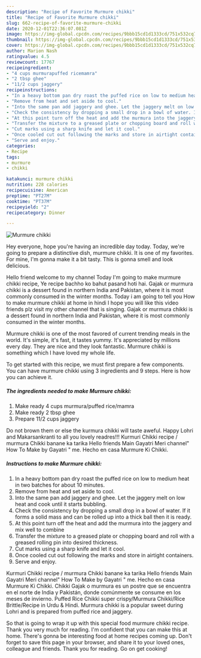 ```yaml
---
description: "Recipe of Favorite Murmure chikki"
title: "Recipe of Favorite Murmure chikki"
slug: 662-recipe-of-favorite-murmure-chikki
date: 2020-12-01T22:36:07.081Z
image: https://img-global.cpcdn.com/recipes/9bbb15cd1d1333cd/751x532cq70/murmure-chikki-recipe-main-photo.jpg
thumbnail: https://img-global.cpcdn.com/recipes/9bbb15cd1d1333cd/751x532cq70/murmure-chikki-recipe-main-photo.jpg
cover: https://img-global.cpcdn.com/recipes/9bbb15cd1d1333cd/751x532cq70/murmure-chikki-recipe-main-photo.jpg
author: Marion Nash
ratingvalue: 4.5
reviewcount: 17767
recipeingredient:
- "4 cups murmurapuffed ricemamra"
- "2 tbsp ghee"
- "11/2 cups jaggery"
recipeinstructions:
- "In a heavy bottom pan dry roast the puffed rice on low to medium heat in two batches for about 10 minutes."
- "Remove from heat and set aside to cool."
- "Into the same pan add jaggery and ghee. Let the jaggery melt on low heat and cook until it starts bubbling."
- "Check the consistency by dropping a small drop in a bowl of water. If it forms a solid mass and can be rolled up into a thick ball then it is ready."
- "At this point turn off the heat and add the murmura into the jaggery and mix well to combine"
- "Transfer the mixture to a greased plate or chopping board and roll with a greased rolling pin into desired thickness."
- "Cut marks using a sharp knife and let it cool."
- "Once cooled cut out following the marks and store in airtight containers."
- "Serve and enjoy."
categories:
- Recipe
tags:
- murmure
- chikki

katakunci: murmure chikki 
nutrition: 228 calories
recipecuisine: American
preptime: "PT27M"
cooktime: "PT37M"
recipeyield: "2"
recipecategory: Dinner

---
```



![Murmure chikki](https://img-global.cpcdn.com/recipes/9bbb15cd1d1333cd/751x532cq70/murmure-chikki-recipe-main-photo.jpg)

Hey everyone, hope you're having an incredible day today. Today, we're going to prepare a distinctive dish, murmure chikki. It is one of my favorites. For mine, I'm gonna make it a bit tasty. This is gonna smell and look delicious.

Hello friend welcome to my channel Today I&#39;m going to make murmure chikki recipe, Ye recipe bachho ko bahut pasand hoti hai. Gajak or murmura chikki is a dessert found in northern India and Pakistan, where it is most commonly consumed in the winter months. Today i am going to tell you How to make murmure chikki at home in hindi I hope you will like this video friends plz visit my other channel that is singing. Gajak or murmura chikki is a dessert found in northern India and Pakistan, where it is most commonly consumed in the winter months.

Murmure chikki is one of the most favored of current trending meals in the world. It's simple, it's fast, it tastes yummy. It's appreciated by millions every day. They are nice and they look fantastic. Murmure chikki is something which I have loved my whole life.


To get started with this recipe, we must first prepare a few components. You can have murmure chikki using 3 ingredients and 9 steps. Here is how you can achieve it.

<!--inarticleads1-->

##### The ingredients needed to make Murmure chikki:

1. Make ready 4 cups murmura/puffed rice/mamra
1. Make ready 2 tbsp ghee
1. Prepare 11/2 cups jaggery


Do not brown them or else the kurmura chikki will taste aweful. Happy Lohri and Makarsankranti to all you lovely readres!!! Kurmuri Chikki recipe / murmura Chikki banane ka tarika Hello friends Main Gayatri Meri channel&#34; How To Make by Gayatri &#34; me. Hecho en casa Murmure Ki Chikki. 

<!--inarticleads2-->

##### Instructions to make Murmure chikki:

1. In a heavy bottom pan dry roast the puffed rice on low to medium heat in two batches for about 10 minutes.
1. Remove from heat and set aside to cool.
1. Into the same pan add jaggery and ghee. Let the jaggery melt on low heat and cook until it starts bubbling.
1. Check the consistency by dropping a small drop in a bowl of water. If it forms a solid mass and can be rolled up into a thick ball then it is ready.
1. At this point turn off the heat and add the murmura into the jaggery and mix well to combine
1. Transfer the mixture to a greased plate or chopping board and roll with a greased rolling pin into desired thickness.
1. Cut marks using a sharp knife and let it cool.
1. Once cooled cut out following the marks and store in airtight containers.
1. Serve and enjoy.


Kurmuri Chikki recipe / murmura Chikki banane ka tarika Hello friends Main Gayatri Meri channel&#34; How To Make by Gayatri &#34; me. Hecho en casa Murmure Ki Chikki. Chikki Gajak o murmura es un postre que se encuentra en el norte de India y Pakistán, donde comúnmente se consume en los meses de invierno. Puffed Rice Chikki super crispy/Murmura Chikki/Rice Brittle/Recipe in Urdu &amp; Hindi. Murmura chikki is a popular sweet during Lohri and is prepared from puffed rice and jaggery. 

So that is going to wrap it up with this special food murmure chikki recipe. Thank you very much for reading. I'm confident that you can make this at home. There's gonna be interesting food at home recipes coming up. Don't forget to save this page in your browser, and share it to your loved ones, colleague and friends. Thank you for reading. Go on get cooking!
